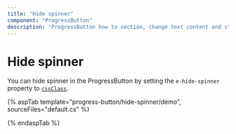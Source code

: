 ```yaml
---
title: "Hide spinner"
component: "ProgressButton"
description: "ProgressButton how to section, change text content and styles, hide spinner, customize progress."
---
```


# Hide spinner

You can hide spinner in the ProgressButton by setting the `e-hide-spinner` property to [`cssClass`](https://help.syncfusion.com/cr/aspnetcore-js2/Syncfusion.EJ2.SplitButtons.ProgressButton.html#Syncfusion_EJ2_SplitButtons_ProgressButton_CssClass).

{% aspTab template="progress-button/hide-spinner/demo", sourceFiles="default.cs" %}

{% endaspTab %}